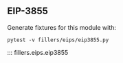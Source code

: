 ## EIP-3855

Generate fixtures for this module with:
```console
pytest -v fillers/eips/eip3855.py
```

::: fillers.eips.eip3855